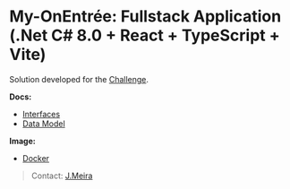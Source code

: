 # My-OnEntrée: Fullstack Application (.Net C# 8.0 + React + TypeScript + Vite)

Solution developed for the [Challenge](https://github.com/mb-data/Desafio-Node-Fullstack).

**Docs:**

- [Interfaces](https://www.figma.com/design/ztqsEQWF8BXskx8UerVztk/OnEntree---Desafio-Fullstack)
- [Data Model](https://miro.com/app/board/uXjVK8ejIG8=/?share_link_id=526548866895)

**Image:**

- [Docker](https://hub.docker.com/repository/docker/jmeiradev/my_on_ontree)

> Contact: [J.Meira](https://github.com/J-Meira)

